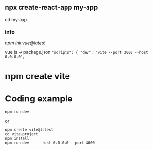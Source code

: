## npx create-react-app my-app
cd my-app


### info 

*npm init vue@latest*

vue js -> package.json
`
"scripts": {
    "dev": "vite --port 3000 --host 0.0.0.0",
`




# npm create vite 


# Coding example 

```
npm run dev
```
or
```
npm create vite@latest
cd vite-project
npm install
npm run dev -- --host 0.0.0.0 --port 8000
```

